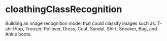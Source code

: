 # cloathingClassRecognition
Building an image recognition model that could classify images such as: T-shirt/top, Trouser, Pullover, Dress, Coat, Sandal, Shirt, Sneaker, Bag, and Ankle boots.
